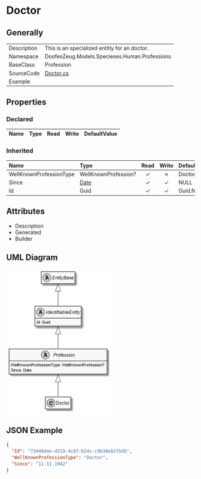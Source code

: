 ﻿# Doctor

## Generally

|||
|:-|:-|
|Description|This is an specialized entitiy for an doctor.|
|Namespace|DoofesZeug.Models.Specieses.Human.Professions|
|BaseClass|Profession|
|SourceCode|[Doctor.cs](../../../../DoofesZeug.Library/Src/Models/Specieses/Human/Professions/Doctor.cs)|
|Example||

## Properties

### Declared

|Name|Type|Read|Write|DefaultValue|
|:---|:---|:--:|:---:|:-----------|

### Inherited

|Name|Type|Read|Write|DefaultValue|
|:---|:---|:--:|:---:|:-----------|
|WellKnownProfessionType|WellKnownProfession?|&#x2713;|&#x2717;|Doctor|
|Since|[Date](../../Models/DoofesZeug.Models.DateAndTime/Date.md)|&#x2713;|&#x2713;|NULL|
|Id|Guid|&#x2713;|&#x2713;|Guid.NewGuid()|

## Attributes

- Description
- Generated
- Builder

## UML Diagram

![Doctor.png](./Doctor.png "Doctor")

## JSON Example

```json
{
  "Id": "73449dee-d319-4c87-b24c-c9b36e82fbd5",
  "WellKnownProfessionType": "Doctor",
  "Since": "11.11.1942"
}
```

